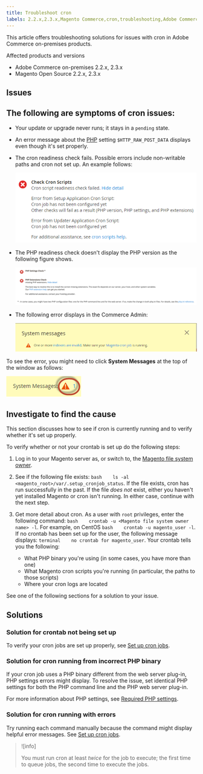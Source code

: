 ```yaml
---
title: Troubleshoot cron
labels: 2.2.x,2.3.x,Magento Commerce,cron,troubleshooting,Adobe Commerce,on-premises
---
```


This article offers troubleshooting solutions for issues with cron in Adobe Commerce on-premises products.

Affected products and versions

* Adobe Commerce on-premises 2.2.x, 2.3.x
* Magento Open Source 2.2.x, 2.3.x

## Issues

## The following are symptoms of cron issues:

* Your update or upgrade never runs; it stays in a `pending` state.
* An error message about the [PHP](https://glossary.magento.com/php) setting `$HTTP_RAW_POST_DATA` displays even though it's set properly.
* The cron readiness check fails. Possible errors include non-writable paths and cron not set up. An example follows:

   ![upgr-tshoot-no-cron2.png](assets/upgr-tshoot-no-cron2.png)    

* The PHP readiness check doesn't display the PHP version as the following figure shows.

   ![Screen_Shot_2019-08-29_at_1.36.08_PM.png](assets/Screen_Shot_2019-08-29_at_1.36.08_PM.png)   

* The following error displays in the Commerce Admin:

  ![compman-cron-not-running.png](assets/compman-cron-not-running.png)  

To see the error, you might need to click **System Messages** at the top of the window as follows:  

  ![compman_sys-messages.png](assets/compman_sys-messages.png)    

<h2 id="check-your-existing-crontab">Investigate to find the cause</h2>

This section discusses how to see if cron is currently running and to verify whether it's set up properly.

To verify whether or not your crontab is set up do the following steps:

1. Log in to your Magento server as, or switch to, the [Magento file system owner](https://devdocs.magento.com/guides/v2.3/install-gde/prereq/file-sys-perms-over.html).
1. See if the following file exists:    `bash    ls -al <magento_root>/var/.setup_cronjob_status`. If the file exists, cron has run successfully in the past. If the file *does not* exist, either you haven't yet installed Magento or cron isn't running. In either case, continue with the next step.    
1. Get more detail about cron. As a user with `root` privileges, enter the following command:    `bash    crontab -u <Magento file system owner name> -l`.    For example, on CentOS `bash    crontab -u magento_user -l`.  If no crontab has been set up for the user, the following message displays:    `terminal    no crontab for magento_user`. Your crontab tells you the following:    

    * What PHP binary you're using (in some cases, you have more than one)
    * What Magento cron scripts you're running (in particular, the paths to those scripts)
    * Where your cron logs are located

See one of the following sections for a solution to your issue.    

## Solutions

<h3 id="solution-crontab-not-set-up">Solution for crontab not being set up</h3>

To verify your cron jobs are set up properly, see [Set up cron jobs](https://devdocs.magento.com/guides/v2.3/install-gde/install/post-install-config.html#post-install-cron).

<h3 id="solution-cron-running-from-incorrect-php-binary">Solution for cron running from incorrect PHP binary</h3>

If your cron job uses a PHP binary different from the web server plug-in, PHP settings errors might display. To resolve the issue, set identical PHP settings for both the PHP command line and the PHP web server plug-in.

For more information about PHP settings, see [Required PHP settings](https://devdocs.magento.com/guides/v2.3/install-gde/prereq/php-settings.html).

<h3 id="solution-cron-running-with-errors">Solution for cron running with errors</h3>

Try running each command manually because the command might display helpful error messages. See [Set up cron jobs](https://devdocs.magento.com/guides/v2.3/install-gde/install/post-install-config.html#post-install-cron).

>![info]
>
>You must run cron at least *twice* for the job to execute; the first time to queue jobs, the second time to execute the jobs.

